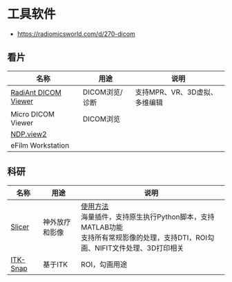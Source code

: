 # 工具软件
* https://radiomicsworld.com/d/270-dicom

## 看片
| 名称 | 用途 | 说明 |
| ---- | ---- | ---- |
| [RadiAnt DICOM Viewer](http://www.radiantviewer.com/) | DICOM浏览/诊断 | 支持MPR、VR、3D虚拟、多维编辑 |
| Micro DICOM Viewer | DICOM浏览 |  |
| [NDP.view2](https://www.hamamatsu.com/jp/en/product/type/U12388-01/index.html) |  |  |
| eFilm Workstation |  |  |

## 科研
| 名称 | 用途 | 说明 |
| ---- | ---- | ---- |
| [Slicer](https://www.slicer.org/) | 神外放疗和影像 | [使用方法](https://blog.csdn.net/wacebb/article/details/105931860) <br> 海量插件，支持原生执行Python脚本，支持MATLAB功能 <br> 支持所有常规影像的处理，支持DTI，ROI勾画、NIFIT文件处理、3D打印相关 |
| [ITK-Snap](http://www.itksnap.org) | 基于ITK | ROI，勾画用途 |
